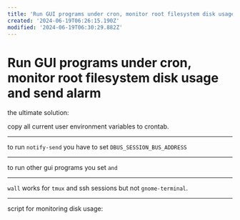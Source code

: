 ```yaml
---
title: 'Run GUI programs under cron, monitor root filesystem disk usage and send alarm'
created: '2024-06-19T06:26:15.190Z'
modified: '2024-06-19T06:30:29.882Z'
---
```


# Run GUI programs under cron, monitor root filesystem disk usage and send alarm

the ultimate solution:

copy all current user environment variables to crontab.

---

to run `notify-send` you have to set `DBUS_SESSION_BUS_ADDRESS`

---

to run other gui programs you set `` and ``

---

`wall` works for `tmux` and ssh sessions but not `gnome-terminal`. 

---

script for monitoring disk usage:

```bash


```

